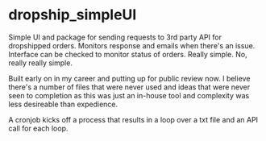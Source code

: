 # dropship_simpleUI
Simple UI and package for sending requests to 3rd party API for dropshipped orders. Monitors response and emails when there's an issue. Interface can be checked to monitor status of orders. Really simple. No, really really simple. 

Built early on in my career and putting up for public review now. I believe there's a number of files that were never used and ideas that were never seen to completion as this was just an in-house tool and complexity was less desireable than expedience. 

A cronjob kicks off a process that results in a loop over a txt file and an API call for each loop.
